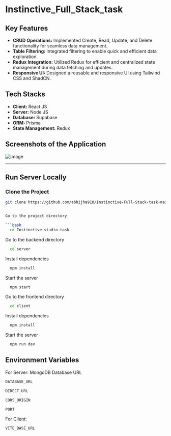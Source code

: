 # Instinctive_Full_Stack_task

## Key Features
- **CRUD Operations:** Implemented Create, Read, Update, and Delete functionality for seamless data management.
- **Table Filtering:** Integrated filtering to enable quick and efficient data exploration.
- **Redux Integration:** Utilized Redux for efficient and centralized state management during data fetching and updates.
- **Responsive UI:** Designed a reusable and responsive UI using Tailwind CSS and ShadCN.

## Tech Stacks
- **Client:** React JS  
- **Server:** Node JS  
- **Database:** Supabase  
- **ORM:** Prisma  
- **State Management:** Redux  

## Screenshots of the Application
![image](https://github.com/abhijha910/Instinctive-Full-Stack-task-main/assets/20dbae68-83a9-4771-9f99-b7a3eca67a7b)

---

## Run Server Locally

### Clone the Project
```bash
git clone https://github.com/abhijha910/Instinctive-Full-Stack-task-main.git


Go to the project directory

```bash
  cd Instinctive-studio-task
```


Go to the backend directory

```bash
  cd server
```

Install dependencies

```bash
  npm install
```

Start the server

```bash
  npm start
```

Go to the frontend directory

```bash
  cd client
```

Install dependencies

```bash
  npm install
```

Start the server

```bash
  npm run dev
```

## Environment Variables
For Server:
MongoDB Database URL 
```bash
DATABASE_URL
```
```bash
DIRECT_URL
```
```bash
CORS_ORIGIN
```
```bash
PORT
```
For Client:
```bash
VITE_BASE_URL
```
